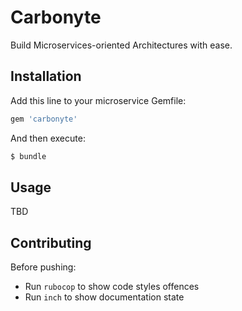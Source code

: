 # Carbonyte
Build Microservices-oriented Architectures with ease.

## Installation
Add this line to your microservice Gemfile:

```ruby
gem 'carbonyte'
```

And then execute:
```bash
$ bundle
```

## Usage
TBD

## Contributing
Before pushing:
* Run `rubocop` to show code styles offences
* Run `inch` to show documentation state
